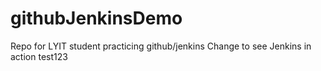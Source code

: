 # githubJenkinsDemo
Repo for LYIT student practicing github/jenkins
Change to see Jenkins in action
test123
